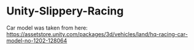 # Unity-Slippery-Racing
Car model was taken from here: https://assetstore.unity.com/packages/3d/vehicles/land/hq-racing-car-model-no-1202-128064
